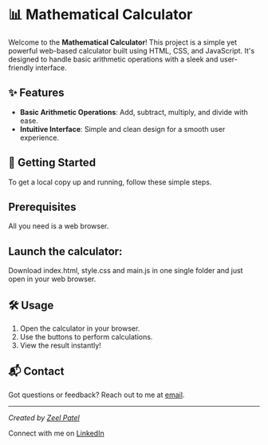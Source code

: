 # 📊 Mathematical Calculator

Welcome to the **Mathematical Calculator**! This project is a simple yet powerful web-based calculator built using HTML, CSS, and JavaScript. It's designed to handle basic arithmetic operations with a sleek and user-friendly interface.

## ✨ Features

- **Basic Arithmetic Operations**: Add, subtract, multiply, and divide with ease.
- **Intuitive Interface**: Simple and clean design for a smooth user experience.

## 🚀 Getting Started

To get a local copy up and running, follow these simple steps.

## Prerequisites

All you need is a web browser.

## Launch the calculator:

Download index.html, style.css and main.js in one single folder and just open in your web browser.

## 🛠️ Usage
1. Open the calculator in your browser.
2. Use the buttons to perform calculations.
3. View the result instantly!

## 📬 Contact

Got questions or feedback? Reach out to me at [email](mailto:zeelp2026@gmail.com).

---

*Created by [Zeel Patel](https://github.com/Zeel200)*

Connect with me on [LinkedIn](https://www.linkedin.com/in/zeelpatel03/)
